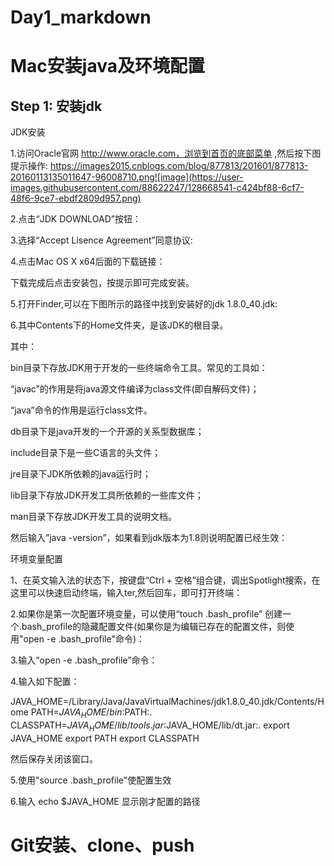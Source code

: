 # Day1_markdown

# Mac安装java及环境配置

## Step 1: 安装jdk

JDK安装

1.访问Oracle官网 http://www.oracle.com，浏览到首页的底部菜单 ,然后按下图提示操作:
https://images2015.cnblogs.com/blog/877813/201601/877813-20160113135011647-96008710.png![image](https://user-images.githubusercontent.com/88622247/128668541-c424bf88-6cf7-48f6-9ce7-ebdf2809d957.png)


2.点击“JDK DOWNLOAD”按钮：

3.选择“Accept Lisence Agreement”同意协议:

4.点击Mac OS X x64后面的下载链接：

下载完成后点击安装包，按提示即可完成安装。

5.打开Finder,可以在下图所示的路径中找到安装好的jdk 1.8.0_40.jdk:



6.其中Contents下的Home文件夹，是该JDK的根目录。



其中：

bin目录下存放JDK用于开发的一些终端命令工具。常见的工具如：

“javac”的作用是将java源文件编译为class文件(即自解码文件)；

“java”命令的作用是运行class文件。

db目录下是java开发的一个开源的关系型数据库；

include目录下是一些C语言的头文件；

jre目录下JDK所依赖的java运行时；

lib目录下存放JDK开发工具所依赖的一些库文件；

man目录下存放JDK开发工具的说明文档。

然后输入”java -version”，如果看到jdk版本为1.8则说明配置已经生效：

 

环境变量配置



1、在英文输入法的状态下，按键盘“Ctrl + 空格”组合键，调出Spotlight搜索，在这里可以快速启动终端，输入ter,然后回车，即可打开终端：





2.如果你是第一次配置环境变量，可以使用“touch .bash_profile” 创建一个.bash_profile的隐藏配置文件(如果你是为编辑已存在的配置文件，则使用"open -e .bash_profile"命令)：



3.输入“open -e .bash_profile”命令：



4.输入如下配置：

JAVA_HOME=/Library/Java/JavaVirtualMachines/jdk1.8.0_40.jdk/Contents/Home
PATH=$JAVA_HOME/bin:$PATH:.
CLASSPATH=$JAVA_HOME/lib/tools.jar:$JAVA_HOME/lib/dt.jar:.
export JAVA_HOME
export PATH
export CLASSPATH

然后保存关闭该窗口。



5.使用"source .bash_profile"使配置生效

6.输入 echo $JAVA_HOME 显示刚才配置的路径


# Git安装、clone、push
